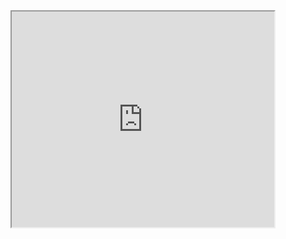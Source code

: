 <html>
<body>

<iframe width="420" height="345" src="https://youtu.be/1jYUXOjuAtE">
</iframe>

</body>
</html>
